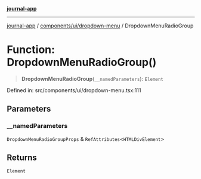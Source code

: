 [**journal-app**](../../../../README.md)

***

[journal-app](../../../../modules.md) / [components/ui/dropdown-menu](../README.md) / DropdownMenuRadioGroup

# Function: DropdownMenuRadioGroup()

> **DropdownMenuRadioGroup**(`__namedParameters`): `Element`

Defined in: src/components/ui/dropdown-menu.tsx:111

## Parameters

### \_\_namedParameters

`DropdownMenuRadioGroupProps` & `RefAttributes`\<`HTMLDivElement`\>

## Returns

`Element`
